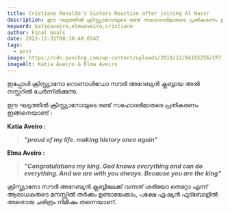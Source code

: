 ```yaml
---
title: Cristiano Ronaldo's Sisters Reaction after joining Al Nassr
description: ഈ ഘട്ടത്തിൽ ക്രിസ്റ്റ്യാനോയുടെ രണ്ട് സഹോദരിമാരുടെ പ്രതികരണം ഇങ്ങനെയാണ്
keyword: katioaveiro,elmaaveiro,cristiano
author: Final Goals
date: 2022-12-31T08:10:48.634Z
tags:
  - post
image: https://cdn.punchng.com/wp-content/uploads/2018/12/04165256/CR7-with-His-Sisters.jpg
imageAlt: Katia Aveiro & Elma Aveiro
---
```

ഇപ്പോൾ ക്രിസ്റ്റ്യാനോ റൊണാൾഡോ സൗദി അറേബ്യൻ ക്ലബ്ബായ അൽ നസ്സറിൽ ചേർന്നിരിക്കുന്നു.

ഈ ഘട്ടത്തിൽ ക്രിസ്റ്റ്യാനോയുടെ രണ്ട് സഹോദരിമാരുടെ പ്രതികരണം ഇങ്ങനെയാണ് :

**K﻿atia Aveiro :** 

> ***"﻿proud of my life. making history once again"***

**E﻿lma Aveiro :**

> ***"﻿Congratulations my king. God knows everything and can do everything. And we are with you always. Because you are the king"***

ക്രിസ്ത്യാനോ സൗദി അറേബ്യൻ ക്ലബ്ബിലേക്ക് വന്നത് ശരിയോ തെറ്റോ എന്ന് ആരാധകരുടെ മനസ്സിൽ തർക്കം ഉണ്ടായേക്കാം, പക്ഷേ ഏഷ്യൻ ഫുട്ബോളിൽ അതൊരു ചരിത്രം നിമിഷം തന്നെയാണ്.